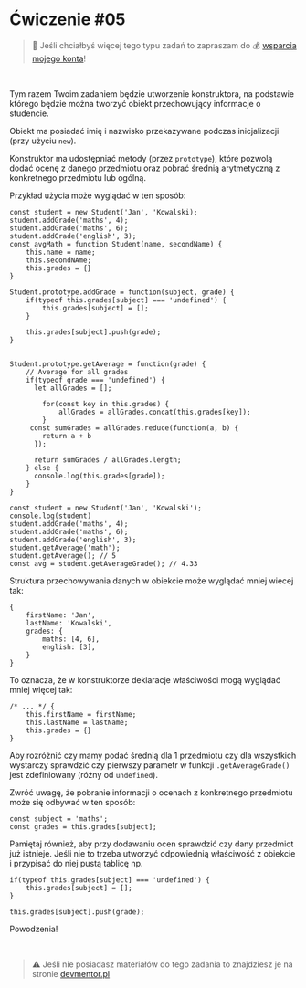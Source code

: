 # Ćwiczenie #05

> :loudspeaker: Jeśli chciałbyś więcej tego typu zadań to zapraszam do :moneybag: [wsparcia mojego konta](https://github.com/sponsors/devmentor-pl)!

&nbsp;

Tym razem Twoim zadaniem będzie utworzenie konstruktora, na podstawie którego będzie można tworzyć obiekt przechowujący informacje o studencie.

Obiekt ma posiadać imię i nazwisko przekazywane podczas inicjalizacji (przy użyciu `new`).

Konstruktor ma udostępniać metody (przez `prototype`), które pozwolą dodać ocenę z danego przedmiotu oraz pobrać średnią arytmetyczną z konkretnego przedmiotu lub ogólną.

Przykład użycia może wyglądać w ten sposób:

```
const student = new Student('Jan', 'Kowalski);
student.addGrade('maths', 4);
student.addGrade('maths', 6);
student.addGrade('english', 3);
const avgMath = function Student(name, secondName) {
    this.name = name;
    this.secondNAme;
    this.grades = {}
}

Student.prototype.addGrade = function(subject, grade) {
    if(typeof this.grades[subject] === 'undefined') {
        this.grades[subject] = [];
    }

    this.grades[subject].push(grade);
}


Student.prototype.getAverage = function(grade) {
    // Average for all grades
    if(typeof grade === 'undefined') {
      let allGrades = [];
      
        for(const key in this.grades) {
            allGrades = allGrades.concat(this.grades[key]);
        }
     const sumGrades = allGrades.reduce(function(a, b) {
        return a + b
      });
      
      return sumGrades / allGrades.length;
    } else {
      console.log(this.grades[grade]);
    }
}

const student = new Student('Jan', 'Kowalski');
console.log(student)
student.addGrade('maths', 4);
student.addGrade('maths', 6);
student.addGrade('english', 3);
student.getAverage('math');
student.getAverage(); // 5
const avg = student.getAverageGrade(); // 4.33
```

Struktura przechowywania danych w obiekcie może wyglądać mniej wiecej tak:
```
{
    firstName: 'Jan',
    lastName: 'Kowalski',
    grades: {
        maths: [4, 6],
        english: [3],
    }
}
```

To oznacza, że w konstruktorze deklaracje właściwości mogą wyglądać mniej więcej tak:
```
/* ... */ {
    this.firstName = firstName;
    this.lastName = lastName;
    this.grades = {}
}
``` 

Aby rozróżnić czy mamy podać średnią dla 1 przedmiotu czy dla wszystkich wystarczy sprawdzić czy pierwszy parametr w funkcji `.getAverageGrade()` jest zdefiniowany (różny od `undefined`).

Zwróć uwagę, że pobranie informacji o ocenach z konkretnego przedmiotu może się odbywać w ten sposób:
```
const subject = 'maths';
const grades = this.grades[subject];
```

Pamiętaj również, aby przy dodawaniu ocen sprawdzić czy dany przedmiot już istnieje. Jeśli nie to trzeba utworzyć odpowiednią właściwość z obiekcie i przypisać do niej pustą tablicę np.
```
if(typeof this.grades[subject] === 'undefined') {
    this.grades[subject] = [];
}

this.grades[subject].push(grade);
```


Powodzenia!


&nbsp;

> :warning: Jeśli nie posiadasz materiałów do tego zadania to znajdziesz je na stronie [devmentor.pl](https://devmentor.pl/p/js-basics/)
